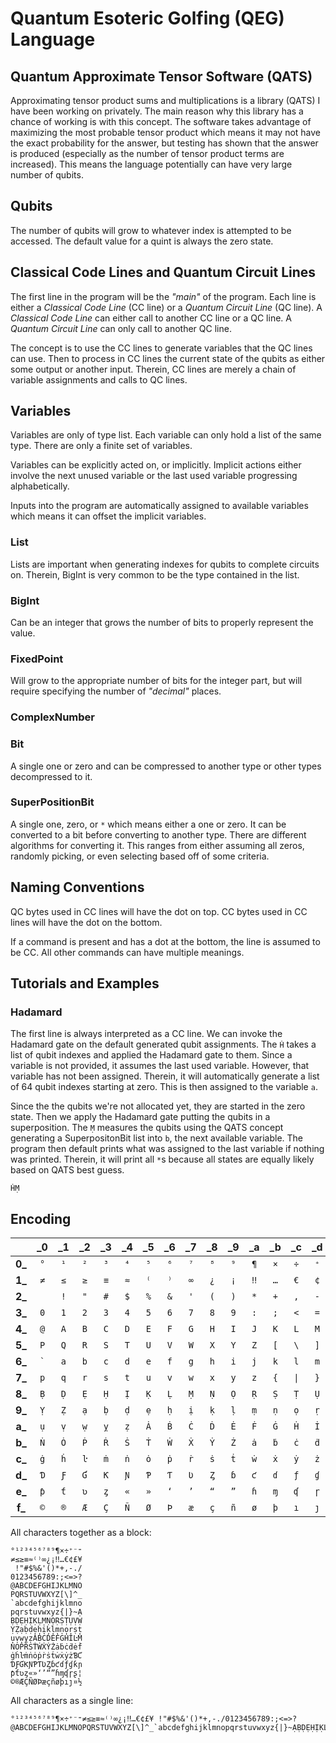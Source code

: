 # Quantum Esoteric Golfing (QEG) Language

## Quantum Approximate Tensor Software (QATS)

Approximating tensor product sums and multiplications is a library (QATS) I have been working on privately.
The main reason why this library has a chance of working is with this concept.
The software takes advantage of maximizing the most probable tensor product which means it may not have the exact probability for the answer, but testing has shown that the answer is produced (especially as the number of tensor product terms are increased).
This means the language potentially can have very large number of qubits.

## Qubits

The number of qubits will grow to whatever index is attempted to be accessed.
The default value for a quint is always the zero state.

## Classical Code Lines and Quantum Circuit Lines

The first line in the program will be the _"main"_ of the program.
Each line is either a _Classical Code Line_ (CC line) or a _Quantum Circuit Line_ (QC line).
A _Classical Code Line_ can either call to another CC line or a QC line.
A _Quantum Circuit Line_ can only call to another QC line.

The concept is to use the CC lines to generate variables that the QC lines can use.
Then to process in CC lines the current state of the qubits as either some output or another input.
Therein, CC lines are merely a chain of variable assignments and calls to QC lines.

## Variables

Variables are only of type list.
Each variable can only hold a list of the same type.
There are only a finite set of variables.

Variables can be explicitly acted on, or implicitly.
Implicit actions either involve the next unused variable or the last used variable progressing alphabetically.

Inputs into the program are automatically assigned to available variables which means it can offset the implicit variables.

### List

Lists are important when generating indexes for qubits to complete circuits on.
Therein, BigInt is very common to be the type contained in the list.

### BigInt

Can be an integer that grows the number of bits to properly represent the value.

### FixedPoint

Will grow to the appropriate number of bits for the integer part, but will require specifying the number of _"decimal"_ places.

### ComplexNumber



### Bit

A single one or zero and can be compressed to another type or other types decompressed to it.

### SuperPositionBit

A single one, zero, or `*` which means either a one or zero.
It can be converted to a bit before converting to another type.
There are different algorithms for converting it.
This ranges from either assuming all zeros, randomly picking, or even selecting based off of some criteria.

## Naming Conventions

QC bytes used in CC lines will have the dot on top.
CC bytes used in CC lines will have the dot on the bottom.

If a command is present and has a dot at the bottom, the line is assumed to be CC.
All other commands can have multiple meanings.

## Tutorials and Examples

### Hadamard

The first line is always interpreted as a CC line.
We can invoke the Hadamard gate on the default generated qubit assignments.
The `Ḣ` takes a list of qubit indexes and applied the Hadamard gate to them.
Since a variable is not provided, it assumes the last used variable.
However, that variable has not been assigned.
Therein, it will automatically generate a list of 64 qubit indexes starting at zero.
This is then assigned to the variable `a`.

Since the the qubits we're not allocated yet, they are started in the zero state.
Then we apply the Hadamard gate putting the qubits in a superposition.
The `Ṃ` measures the qubits using the QATS concept generating a SuperpositonBit list into `b`, the next available variable.
The program then default prints what was assigned to the last variable if nothing was printed.
Therein, it will print all `*`s because all states are equally likely based on QATS best guess.

```
ḢṂ
```



## Encoding

|         | \_0  | \_1  | \_2  | \_3  | \_4  | \_5  | \_6  | \_7  | \_8  | \_9  | \_a  | \_b  | \_c  | \_d  | \_e  | \_f  |
|:-------:|:---:|:---:|:---:|:---:|:---:|:---:|:---:|:---:|:---:|:---:|:---:|:---:|:---:|:---:|:---:|:---:|
  **0\_** | `°` | `¹` | `²` | `³` | `⁴` | `⁵` | `⁶` | `⁷` | `⁸` | `⁹` | `¶` | `×` | `÷` | `⁺` | `⁻` | `⁼` |
  **1\_** | `≠` | `≤` | `≥` | `≡` | `≈` | `⁽` | `⁾` | `∞` | `¿` | `¡` | `‼` | `…` | `€` | `¢` | `£` | `¥` |
  **2\_** |<code> </code> | `!` | `"` | `#` | `$` | `%` | `&` | `'` | `(` | `)` | `*` | `+` | `,` | `-` | `.` | `/` |
  **3\_** | `0` | `1` | `2` | `3` | `4` | `5` | `6` | `7` | `8` | `9` | `:` | `;` | `<` | `=` | `>` | `?` |
  **4\_** | `@` | `A` | `B` | `C` | `D` | `E` | `F` | `G` | `H` | `I` | `J` | `K` | `L` | `M` | `N` | `O` |
  **5\_** | `P` | `Q` | `R` | `S` | `T` | `U` | `V` | `W` | `X` | `Y` | `Z` | `[` | `\` | `]` | `^` | `_` |
  **6\_** |<code>`</code>| `a` | `b` | `c` | `d` | `e` | `f` | `g` | `h` | `i` | `j` | `k` | `l` | `m` | `n` | `o` |
  **7\_** | `p` | `q` | `r` | `s` | `t` | `u` | `v` | `w` | `x` | `y` | `z` | `{` | <code>\|</code> | `}` | `~` | `Ạ` |
  **8\_** | `Ḅ` | `Ḍ` | `Ẹ` | `Ḥ` | `Ị` | `Ḳ` | `Ḷ` | `Ṃ` | `Ṇ` | `Ọ` | `Ṛ` | `Ṣ` | `Ṭ` | `Ụ` | `Ṿ` | `Ẉ` |
  **9\_** | `Ỵ` | `Ẓ` | `ạ` | `ḅ` | `ḍ` | `ẹ` | `ḥ` | `ị` | `ḳ` | `ḷ` | `ṃ` | `ṇ` | `ọ` | `ṛ` | `ṣ` | `ṭ` |
  **a\_** | `ụ` | `ṿ` | `ẉ` | `ỵ` | `ẓ` | `Ȧ` | `Ḃ` | `Ċ` | `Ḋ` | `Ė` | `Ḟ` | `Ġ` | `Ḣ` | `İ` | `Ŀ` | `Ṁ` |
  **b\_** | `Ṅ` | `Ȯ` | `Ṗ` | `Ṙ` | `Ṡ` | `Ṫ` | `Ẇ` | `Ẋ` | `Ẏ` | `Ż` | `ȧ` | `ḃ` | `ċ` | `ḋ` | `ė` | `ḟ` |
  **c\_** | `ġ` | `ḣ` | `ŀ` | `ṁ` | `ṅ` | `ȯ` | `ṗ` | `ṙ` | `ṡ` | `ṫ` | `ẇ` | `ẋ` | `ẏ` | `ż` | `Ɓ` | `Ƈ` |
  **d\_** | `Ɗ` | `Ƒ` | `Ɠ` | `Ƙ` | `Ɲ` | `Ƥ` | `Ƭ` | `Ʋ` | `Ȥ` | `ɓ` | `ƈ` | `ɗ` | `ƒ` | `ɠ` | `ƙ` | `ɲ` |
  **e\_** | `ƥ` | `ƭ` | `ʋ` | `ȥ` | `«` | `»` | `‘` | `’` | `“` | `”` | `ɦ` | `ɱ` | `ʠ` | `ɼ` | `ʂ` | `¦` |
  **f\_** | `©` | `®` | `Æ` | `Ç` | `Ñ` | `Ø` | `Þ` | `æ` | `ç` | `ñ` | `ø` | `þ` | `ı` | `ȷ` | `¤` | `½ ` |

All characters together as a block:

```
°¹²³⁴⁵⁶⁷⁸⁹¶×÷⁺⁻⁼
≠≤≥≡≈⁽⁾∞¿¡‼…€¢£¥
 !"#$%&'()*+,-./
0123456789:;<=>?
@ABCDEFGHIJKLMNO
PQRSTUVWXYZ[\]^_
`abcdefghijklmno
pqrstuvwxyz{|}~Ạ
ḄḌẸḤỊḲḶṂṆỌṚṢṬỤṾẈ
ỴẒạḅḍẹḥịḳḷṃṇọṛṣṭ
ụṿẉỵẓȦḂĊḊĖḞĠḢİĿṀ
ṄȮṖṘṠṪẆẊẎŻȧḃċḋėḟ
ġḣŀṁṅȯṗṙṡṫẇẋẏżƁƇ
ƊƑƓƘƝƤƬƲȤɓƈɗƒɠƙɲ
ƥƭʋȥ«»‘’“”ɦɱʠɼʂ¦
©®ÆÇÑØÞæçñøþıȷ¤½
```

All characters as a single line:

```
°¹²³⁴⁵⁶⁷⁸⁹¶×÷⁺⁻⁼≠≤≥≡≈⁽⁾∞¿¡‼…€¢£¥ !"#$%&'()*+,-./0123456789:;<=>?@ABCDEFGHIJKLMNOPQRSTUVWXYZ[\]^_`abcdefghijklmnopqrstuvwxyz{|}~ẠḄḌẸḤỊḲḶṂṆỌṚṢṬỤṾẈỴẒạḅḍẹḥịḳḷṃṇọṛṣṭụṿẉỵẓȦḂĊḊĖḞĠḢİĿṀṄȮṖṘṠṪẆẊẎŻȧḃċḋėḟġḣŀṁṅȯṗṙṡṫẇẋẏżƁƇƊƑƓƘƝƤƬƲȤɓƈɗƒɠƙɲƥƭʋȥ«»‘’“”ɦɱʠɼʂ¦©®ÆÇÑØÞæçñøþıȷ¤½
```
